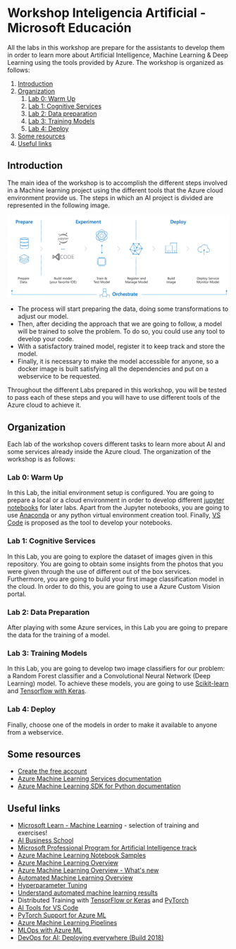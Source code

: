 # Workshop Inteligencia Artificial - Microsoft Educación

All the labs in this workshop are prepare for the assistants to develop them in order to learn more about Artificial Intelligence, Machine Learning & Deep Learning using the tools provided by Azure.
The workshop is organized as follows:

1. [Introduction](#introduction)
2. [Organization](#organization)
    1. [Lab 0: Warm Up](#lab-0:-warm-up)
    2. [Lab 1: Cognitive Services](#lab-1:-cognitive-services)
    3. [Lab 2: Data preparation](#lab-2:-data-preparation)
    4. [Lab 3: Training Models](#lab-3:-training-models)
    5. [Lab 4: Deploy](#lab-4:-deploy)
3. [Some resources](#Some-resources)
4. [Useful links](#useful-links)

## Introduction

The main idea of the workshop is to accomplish the different steps involved in a Machine learning project using the different tools that the Azure cloud environment provide us.
The steps in which an AI project is divided are represented in the following image.

![AzML](docs/img/mlsteps.png)

* The process will start preparing the data, doing some transformations to adjust our model.
* Then, after deciding the approach that we are going to follow, a model will be trained to solve the problem. 
To do so, you could use any tool to develop your code.
* With a satisfactory trained model, register it to keep track and store the model.
* Finally, it is necessary to make the model accessible for anyone, so a docker image is built satisfying all the dependencies and put on a webservice to be requested.

Throughout the different Labs prepared in this workshop, you will be tested to pass each of these steps and you will have to use different tools of the Azure cloud to achieve it.

## Organization

Each lab of the workshop covers different tasks to learn more about AI and some services already inside the Azure cloud.
The organization of the workshop is as follows:

### Lab 0: Warm Up

In this Lab, the initial environment setup is configured. 
You are going to prepare a local or a cloud environment in order to develop different [jupyter notebooks](https://jupyter.org/) for later labs.
Apart from the Jupyter notebooks, you are going to use [Anaconda](https://www.anaconda.com/) or any python virtual environment creation tool.
Finally, [VS Code](https://code.visualstudio.com/) is proposed as the tool to develop your notebooks.

### Lab 1: Cognitive Services

In this Lab, you are going to explore the dataset of images given in this repository. 
You are going to obtain some insights from the photos that you were given through the use of different out of the box services.
Furthermore, you are going to build your first image classification model in the cloud. 
In order to do this, you are going to use a Azure Custom Vision portal.

### Lab 2: Data Preparation

After playing with some Azure services, in this Lab you are going to prepare the data for the training of a model.

### Lab 3: Training Models

In this Lab, you are going to develop two image classifiers for our problem: a Random Forest classifier and a Convolutional Neural Network (Deep Learning) model. To achieve these models, you are going to use [Scikit-learn](https://scikit-learn.org/stable/index.html) and [Tensorflow with Keras](https://www.tensorflow.org/guide/keras).

### Lab 4: Deploy

Finally, choose one of the models in order to make it available to anyone from a webservice.

## Some resources
* [Create the free account](https://azure.microsoft.com/en-us/free/search/)
* [Azure Machine Learning Services documentation](https://docs.microsoft.com/en-us/azure/machine-learning/service/)
* [Azure Machine Learning SDK for Python documentation](https://docs.microsoft.com/en-us/python/api/overview/azure/ml/intro?view=azure-ml-py)

## Useful links

* [Microsoft Learn - Machine Learning](https://docs.microsoft.com/en-us/learn/browse/?roles=data-scientist&term=machine%20learning) - selection of training and exercises!
* [AI Business School](https://aischool.microsoft.com) 
* [Microsoft Professional Program for Artificial Intelligence track](https://academy.microsoft.com/en-us/tracks/artificial-intelligence)
* [Azure Machine Learning Notebook Samples](https://github.com/Azure/MachineLearningNotebooks)
* [Azure Machine Learning Overview](https://azure.microsoft.com/en-us/blog/azure-ai-making-ai-real-for-business/)
* [Azure Machine Learning Overview - What's new](https://azure.microsoft.com/en-us/blog/what-s-new-in-azure-machine-learning-service/)
* [Automated Machine Learning Overview](https://azure.microsoft.com/en-us/blog/announcing-automated-ml-capability-in-azure-machine-learning/)
* [Hyperparameter Tuning](https://docs.microsoft.com/en-us/azure/machine-learning/service/how-to-tune-hyperparameters)
* [Understand automated machine learning results](https://docs.microsoft.com/en-us/azure/machine-learning/service/how-to-understand-automated-ml)
* Distributed Training with [TensorFlow or Keras](https://docs.microsoft.com/en-us/azure/machine-learning/service/how-to-train-tensorflow#distributed-training) and [PyTorch](https://docs.microsoft.com/en-us/azure/machine-learning/service/how-to-train-pytorch#distributed-training)
* [AI Tools for VS Code](https://visualstudio.microsoft.com/downloads/ai-tools-vscode/)
* [PyTorch Support for Azure ML](https://azure.microsoft.com/en-us/blog/world-class-pytorch-support-on-azure/)
* [Azure Machine Learning Pipelines](https://docs.microsoft.com/en-us/azure/machine-learning/service/concept-ml-pipelines)
* [MLOps with Azure ML](https://github.com/microsoft/MLOpsPython) 
* [DevOps for AI: Deploying everywhere (Build 2018)](https://www.youtube.com/watch?v=Fo220toRwhM) 